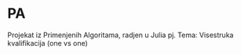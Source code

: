 # PA
Projekat iz Primenjenih Algoritama, radjen u Julia pj.
Tema: Visestruka kvalifikacija (one vs one)
